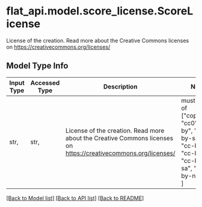 # flat_api.model.score_license.ScoreLicense

License of the creation. Read more about the Creative Commons licenses on https://creativecommons.org/licenses/ 

## Model Type Info
Input Type | Accessed Type | Description | Notes
------------ | ------------- | ------------- | -------------
str,  | str,  | License of the creation. Read more about the Creative Commons licenses on https://creativecommons.org/licenses/  | must be one of ["copyright", "cc0", "cc-by", "cc-by-sa", "cc-by-nd", "cc-by-nc", "cc-by-nc-sa", "cc-by-nc-nd", ] 

[[Back to Model list]](../../README.md#documentation-for-models) [[Back to API list]](../../README.md#documentation-for-api-endpoints) [[Back to README]](../../README.md)

